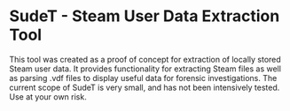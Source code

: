 # SudeT - Steam User Data Extraction Tool

This tool was created as a proof of concept for extraction of locally stored Steam user data. It provides functionality for extracting Steam files as well as parsing .vdf files to display useful data for forensic investigations. The current scope of SudeT is very small, and has not been intensively tested. Use at your own risk.